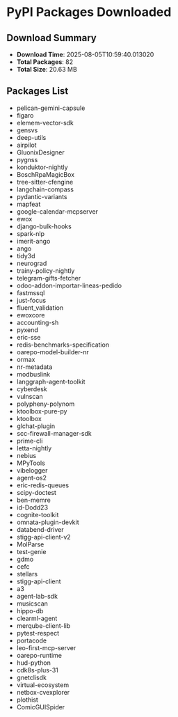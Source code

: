 # PyPI Packages Downloaded

## Download Summary
- **Download Time**: 2025-08-05T10:59:40.013020
- **Total Packages**: 82
- **Total Size**: 20.63 MB

## Packages List
- pelican-gemini-capsule
- figaro
- elemem-vector-sdk
- gensvs
- deep-utils
- airpilot
- GluonixDesigner
- pygnss
- konduktor-nightly
- BoschRpaMagicBox
- tree-sitter-cfengine
- langchain-compass
- pydantic-variants
- mapfeat
- google-calendar-mcpserver
- ewox
- django-bulk-hooks
- spark-nlp
- imerit-ango
- ango
- tidy3d
- neurograd
- trainy-policy-nightly
- telegram-gifts-fetcher
- odoo-addon-importar-lineas-pedido
- fastmssql
- just-focus
- fluent_validation
- ewoxcore
- accounting-sh
- pyxend
- eric-sse
- redis-benchmarks-specification
- oarepo-model-builder-nr
- ormax
- nr-metadata
- modbuslink
- langgraph-agent-toolkit
- cyberdesk
- vulnscan
- polypheny-polynom
- ktoolbox-pure-py
- ktoolbox
- glchat-plugin
- scc-firewall-manager-sdk
- prime-cli
- letta-nightly
- nebius
- MPyTools
- vibelogger
- agent-os2
- eric-redis-queues
- scipy-doctest
- ben-memre
- id-Dodd23
- cognite-toolkit
- omnata-plugin-devkit
- databend-driver
- stigg-api-client-v2
- MolParse
- test-genie
- gdmo
- cefc
- stellars
- stigg-api-client
- a3
- agent-lab-sdk
- musicscan
- hippo-db
- clearml-agent
- merqube-client-lib
- pytest-respect
- portacode
- leo-first-mcp-server
- oarepo-runtime
- hud-python
- cdk8s-plus-31
- gnetclisdk
- virtual-ecosystem
- netbox-cvexplorer
- plothist
- ComicGUISpider
